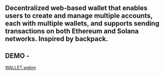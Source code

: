 ## Decentralized web-based wallet that enables users to create and manage multiple accounts, each with multiple wallets, and supports sending transactions on both Ethereum and Solana networks. Inspired by backpack.

## DEMO -

[WALLET.webm](https://web-3-web-wallet.vercel.app/)
